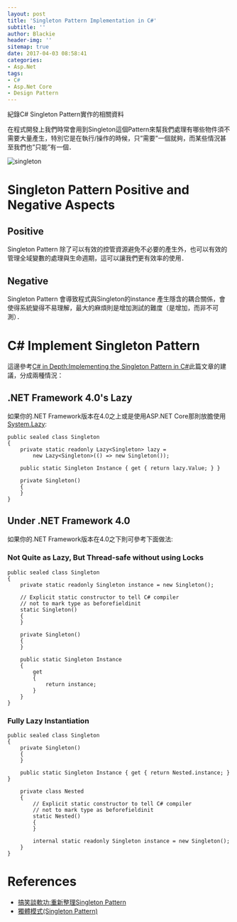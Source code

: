 ```yaml
---
layout: post
title: 'Singleton Pattern Implementation in C#'
subtitle: ''
author: Blackie
header-img: ''
sitemap: true
date: 2017-04-03 08:58:41
categories:
- Asp.Net
tags:
- C#
- Asp.Net Core
- Design Pattern
---
```


紀錄C# Singleton Pattern實作的相關資料

<!-- More -->

在程式開發上我們時常會用到Singleton這個Pattern來幫我們處理有哪些物件須不需要大量產生，特別它是在執行/操作的時候，只”需要”一個就夠，而某些情況甚至我們也”只能”有一個．

![singleton](singleton.jpeg)

# Singleton Pattern Positive and Negative Aspects #

## Positive ##

Singleton Pattern 除了可以有效的控管資源避免不必要的產生外，也可以有效的管理全域變數的處理與生命週期，這可以讓我們更有效率的使用．

## Negative ##

Singleton Pattern 會導致程式與Singleton的instance 產生隱含的耦合關係，會使得系統變得不易理解，最大的麻煩則是增加測試的難度（是增加，而非不可測）．

# C# Implement Singleton Pattern #

這邊參考[C# in Depth:Implementing the Singleton Pattern in C#](http://csharpindepth.com/Articles/General/Singleton.aspx)此篇文章的建議，分成兩種情況：

## .NET Framework 4.0's Lazy ##

如果你的.NET Framework版本在4.0之上或是使用ASP.NET Core那則放膽使用[System.Lazy<T>](https://msdn.microsoft.com/zh-tw/library/dd642331.aspx):

    public sealed class Singleton
    {
        private static readonly Lazy<Singleton> lazy =
            new Lazy<Singleton>(() => new Singleton());
        
        public static Singleton Instance { get { return lazy.Value; } }

        private Singleton()
        {
        }
    }

## Under .NET Framework 4.0 ##

如果你的.NET Framework版本在4.0之下則可參考下面做法:

### Not Quite as Lazy, But Thread-safe without using Locks ###

    public sealed class Singleton
    {
        private static readonly Singleton instance = new Singleton();

        // Explicit static constructor to tell C# compiler
        // not to mark type as beforefieldinit
        static Singleton()
        {
        }

        private Singleton()
        {
        }

        public static Singleton Instance
        {
            get
            {
                return instance;
            }
        }
    }

### Fully Lazy Instantiation ###

    public sealed class Singleton
    {
        private Singleton()
        {
        }

        public static Singleton Instance { get { return Nested.instance; } }
            
        private class Nested
        {
            // Explicit static constructor to tell C# compiler
            // not to mark type as beforefieldinit
            static Nested()
            {
            }

            internal static readonly Singleton instance = new Singleton();
        }
    }

# References #

- [搞笑談軟功:重新整理Singleton Pattern](http://teddy-chen-tw.blogspot.tw/2013/08/singleton-pattern.html)
- [獨體模式(Singleton Pattern)](https://dotblogs.com.tw/pin0513/2010/03/08/13931)
